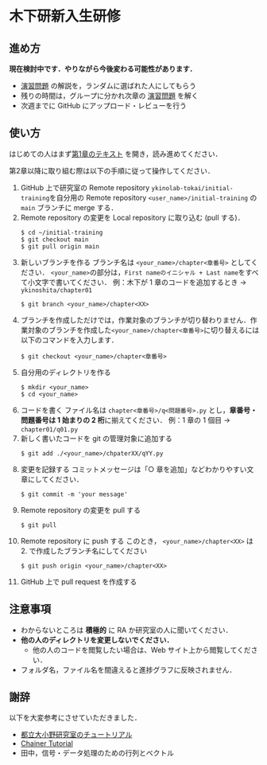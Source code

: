 # 木下研新入生研修

## 進め方

**現在検討中です．やりながら今後変わる可能性があります．**

- [演習問題](exercises.md) の解説を，ランダムに選ばれた人にしてもらう
- 残りの時間は，グループに分かれ次章の [演習問題](exercises.md) を解く
- 次週までに GitHub にアップロード・レビューを行う

## 使い方

はじめての人はまず[第1章のテキスト](https://github.com/ykinolab-tokai/initial-training/blob/main/text/01_Basic_Operations.ipynb) を開き，読み進めてください．

第2章以降に取り組む際は以下の手順に従って操作してください．

1. GitHub 上で研究室の Remote repository `ykinolab-tokai/initial-training`を自分用の Remote repository `<user_name>/initial-training` の `main` ブランチに merge する．
2. Remote repository の変更を Local repository に取り込む (pull する)．
   ```
   $ cd ~/initial-training
   $ git checkout main
   $ git pull origin main
   ```
3. 新しいブランチを作る
   ブランチ名は `<your_name>/chapter<章番号>` としてください．
   `<your_name>`の部分は，`First nameのイニシャル + Last name`をすべて小文字で書いてください．
   例：木下が 1 章のコードを追加するとき → `ykinoshita/chapter01`
   ```
   $ git branch <your_name>/chapter<XX>
   ```
4. ブランチを作成しただけでは，作業対象のブランチが切り替わりません．作業対象のブランチを作成した`<your_name>/chapter<章番号>`に切り替えるには以下のコマンドを入力します．
   ```
   $ git checkout <your_name>/chapter<章番号>
   ```
4. 自分用のディレクトリを作る
   ```
   $ mkdir <your_name>
   $ cd <your_name>
   ```
4. コードを書く
   ファイル名は `chapter<章番号>/q<問題番号>.py` とし，**章番号・問題番号は 1 始まりの 2 桁**に揃えてください．
   例：1 章の 1 個目 → `chapter01/q01.py`
5. 新しく書いたコードを git の管理対象に追加する
   ```
   $ git add ./<your_name>/chpaterXX/qYY.py
   ```
6. 変更を記録する
   コミットメッセージは「○ 章を追加」などわかりやすい文章にしてください．
   ```
   $ git commit -m 'your message'
   ```
7. Remote repository の変更を pull する
   ```
   $ git pull
   ```
8. Remote repository に push する
   このとき， `<your_name>/chapter<XX>` は 2. で作成したブランチ名にしてください
   ```
   $ git push origin <your_name>/chapter<XX>
   ```
9. GitHub 上で pull request を作成する

## 注意事項

- わからないところは **積極的** に RA か研究室の人に聞いてください．
- **他の人のディレクトリを変更しないでください．**
  - 他の人のコードを閲覧したい場合は、Web サイト上から閲覧してください．
- フォルダ名，ファイル名を間違えると進捗グラフに反映されません．

## 謝辞
以下を大変参考にさせていただきました．
- [都立大小野研究室のチュートリアル](https://github.com/onolab-tmu/asp-tutorial-2023)
- [Chainer Tutorial](https://tutorials.chainer.org/ja/tutorial.html)
- 田中，信号・データ処理のための行列とベクトル
